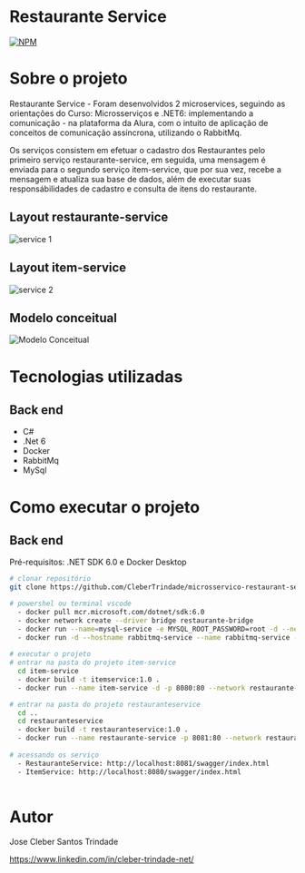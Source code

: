 # Restaurante Service
[![NPM](https://img.shields.io/npm/l/react)](https://github.com/CleberTrindade/microsservico-restaurant-service-com-rabbitmq/blob/main/LICENSE) 

# Sobre o projeto

Restaurante Service - Foram desenvolvidos 2 microservices, seguindo as orientações do Curso: Microsserviços e .NET6: implementando a comunicação - na plataforma da Alura, com o intuito de aplicação de conceitos de comunicação assíncrona, utilizando o RabbitMq.

Os serviços consistem em efetuar o cadastro dos Restaurantes pelo primeiro serviço restaurante-service, em seguida, uma mensagem é enviada para o segundo serviço item-service, que por sua vez, recebe a mensagem e atualiza sua base de dados, além de executar suas responsábilidades de cadastro e consulta de itens do restaurante.

## Layout restaurante-service
![service 1](https://github.com/CleberTrindade/microsservico-restaurant-service-com-rabbitmq/blob/desenv/assets/restaurant-service.JPG)

## Layout item-service
![service 2](https://github.com/CleberTrindade/microsservico-restaurant-service-com-rabbitmq/blob/desenv/assets/item-service.JPG)


## Modelo conceitual
![Modelo Conceitual](https://github.com/CleberTrindade/microsservico-restaurant-service-com-rabbitmq/blob/desenv/assets/modelo-conceitual.JPG)

# Tecnologias utilizadas
## Back end
- C#
- .Net 6
- Docker
- RabbitMq
- MySql

# Como executar o projeto

## Back end
Pré-requisitos: 
  .NET SDK 6.0 e Docker Desktop

```bash
# clonar repositório
git clone https://github.com/CleberTrindade/microsservico-restaurant-service-com-rabbitmq

# powershel ou terminal vscode
  - docker pull mcr.microsoft.com/dotnet/sdk:6.0
  - docker network create --driver bridge restaurante-bridge   
  - docker run --name=mysql-service -e MYSQL_ROOT_PASSWORD=root -d --network restaurante-bridge mysql:5.6
  - docker run -d --hostname rabbitmq-service --name rabbitmq-service --network restaurante-bridge rabbitmq:3-management
  
# executar o projeto
# entrar na pasta do projeto item-service
  cd item-service
  - docker build -t itemservice:1.0 .
  - docker run --name item-service -d -p 8080:80 --network restaurante-bridge itemservice:1.0

# entrar na pasta do projeto restauranteservice
  cd ..
  cd restauranteservice
  - docker build -t restauranteservice:1.0 .
  - docker run --name restaurante-service -p 8081:80 --network restaurante-bridge restauranteservice:1.0
  
# acessando os serviço
  - RestauranteService: http://localhost:8081/swagger/index.html
  - ItemService: http://localhost:8080/swagger/index.html
 
```

# Autor

Jose Cleber Santos Trindade

https://www.linkedin.com/in/cleber-trindade-net/

